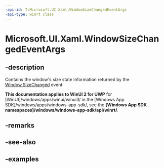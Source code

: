 ```yaml
---
-api-id: T:Microsoft.UI.Xaml.WindowSizeChangedEventArgs
-api-type: winrt class
---
```


# Microsoft.UI.Xaml.WindowSizeChangedEventArgs

<!--
public sealed class WindowSizeChangedEventArgs
-->

## -description

Contains the window's size state information returned by the [Window.SizeChanged](window_sizechanged.md) event.

**This documentation applies to WinUI 2 for UWP** for [WinUI]/windows/apps/winui/winui3/ in the [Windows App SDK]/windows/apps/windows-app-sdk/, see the **[Windows App SDK namespaces]/windows/windows-app-sdk/api/winrt/**.

## -remarks

## -see-also

## -examples
